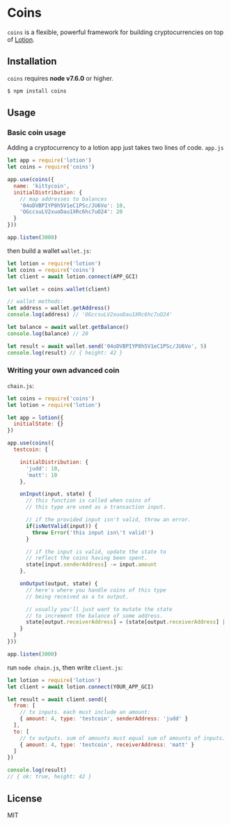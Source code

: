 # Coins

`coins` is a flexible, powerful framework for building cryptocurrencies on top of [Lotion](https://github.com/keppel/lotion).

## Installation

`coins` requires __node v7.6.0__ or higher.

```bash
$ npm install coins
```

## Usage

### Basic coin usage
Adding a cryptocurrency to a lotion app just takes two lines of code.
`app.js`
```js
let app = require('lotion')
let coins = require('coins')

app.use(coins({
  name: 'kittycoin',
  initialDistribution: {
    // map addresses to balances
    '04oDVBPIYP8h5V1eC1PSc/JU6Vo': 10,
    'OGccsuLV2xuoDau1XRc6hc7uO24': 20
  }
}))

app.listen(3000)
```

then build a wallet
`wallet.js`:
```js
let lotion = require('lotion')
let coins = require('coins')
let client = await lotion.connect(APP_GCI)

let wallet = coins.wallet(client)

// wallet methods:
let address = wallet.getAddress()
console.log(address) // 'OGccsuLV2xuoDau1XRc6hc7uO24'

let balance = await wallet.getBalance()
console.log(balance) // 20

let result = await wallet.send('04oDVBPIYP8h5V1eC1PSc/JU6Vo', 5)
console.log(result) // { height: 42 }
```


### Writing your own advanced coin

`chain.js`:
```js
let coins = require('coins')
let lotion = require('lotion')

let app = lotion({
  initialState: {}
})

app.use(coins({
  testcoin: {

    initialDistribution: {
      'judd': 10,
      'matt': 10
    },

    onInput(input, state) {
      // this function is called when coins of
      // this type are used as a transaction input.

      // if the provided input isn't valid, throw an error.
      if(isNotValid(input)) {
        throw Error('this input isn\'t valid!')
      }

      // if the input is valid, update the state to
      // reflect the coins having been spent.
      state[input.senderAddress] -= input.amount
    },

    onOutput(output, state) {
      // here's where you handle coins of this type 
      // being received as a tx output.

      // usually you'll just want to mutate the state
      // to increment the balance of some address.
      state[output.receiverAddress] = (state[output.receiverAddress] || 0) + output.amount
    }
  } 
}))

app.listen(3000)
```

run `node chain.js`, then write
`client.js`:
```js
let lotion = require('lotion')
let client = await lotion.connect(YOUR_APP_GCI)

let result = await client.send({
  from: [
    // tx inputs. each must include an amount:
    { amount: 4, type: 'testcoin', senderAddress: 'judd' }
  ],
  to: [
    // tx outputs. sum of amounts must equal sum of amounts of inputs.
    { amount: 4, type: 'testcoin', receiverAddress: 'matt' }
  ]
})

console.log(result)
// { ok: true, height: 42 }

```
## License

MIT


